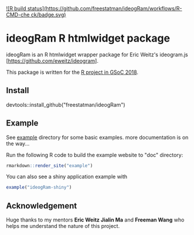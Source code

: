   <!-- badges: start -->
  [![R build status](https://github.com/freestatman/ideogRam/workflows/R-CMD-che
ck/badge.svg)](https://github.com/freestatman/ideogRam/actions)
  <!-- badges: end -->

# ideogRam R htmlwidget package

ideogRam is an R htmlwidget wrapper package for Eric Weitz's ideogram.js [https://github.com/eweitz/ideogram].

This package is written for the [R project in GSoC 2018](https://summerofcode.withgoogle.com/projects/#6554027051974656).

## Install

devtools::install_github("freestatman/ideogRam")

## Example

See [example](https://github.com/freestatman/ideogRam/blob/master/example/ideogRam_examples.R) directory for some basic examples. more documentation is on the way...

Run the following R code to build the example website to "doc" directory:

```r
rmarkdown::render_site("example")
```

You can also see a shiny application example with

```r
example("ideogRam-shiny")
```

## Acknowledgement

Huge thanks to my mentors **Eric Weitz Jialin Ma** and **Freeman Wang** who helps me understand the nature of this project.
